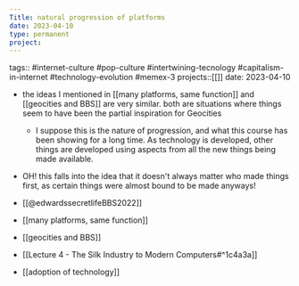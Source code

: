 ```yaml
---
Title: natural progression of platforms
date: 2023-04-10
type: permanent
project:
---
```


tags::  #internet-culture #pop-culture #intertwining-tecnology #capitalism-in-internet #technology-evolution #memex-3
projects::[[]]
date: 2023-04-10

- the ideas I mentioned in [[many platforms, same function]] and [[geocities and BBS]] are very similar. both are situations where things seem to have been the partial inspiration for Geocities
	- I suppose this is the nature of progression, and what this course has been showing for a long time. As technology is developed, other things are developed using aspects from all the new things being made available. 
- OH! this falls into the idea that it doesn't always matter who made things first, as certain things were almost bound to be made anyways!

- [[@edwardssecretlifeBBS2022]]
- [[many platforms, same function]]
- [[geocities and BBS]]
- [[Lecture 4 - The Silk Industry to Modern Computers#^1c4a3a]]
- [[adoption of technology]]